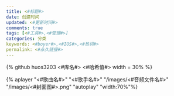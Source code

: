 ```yaml
---
title: <#标题#>
date: 创建时间
updated: <#更新时间#>
comments: true
tags: [<#工具#>,<#管理#>]
categories: 分类
keywords: <#boyer#>,<#IOS#>,<#热词#>
permalink: <#永久链接#>
---
```

<!--github库卡片-->
{% github huos3203 <#库名#> <#哈希值#> width = 30% %}

<!--音乐欣赏--> 
{% aplayer "<#歌曲名#>" "<#歌手名#>" "/images/<#音频文件名#>" "/images/<#封面图#>.png" "autoplay" "width:70%"%}
